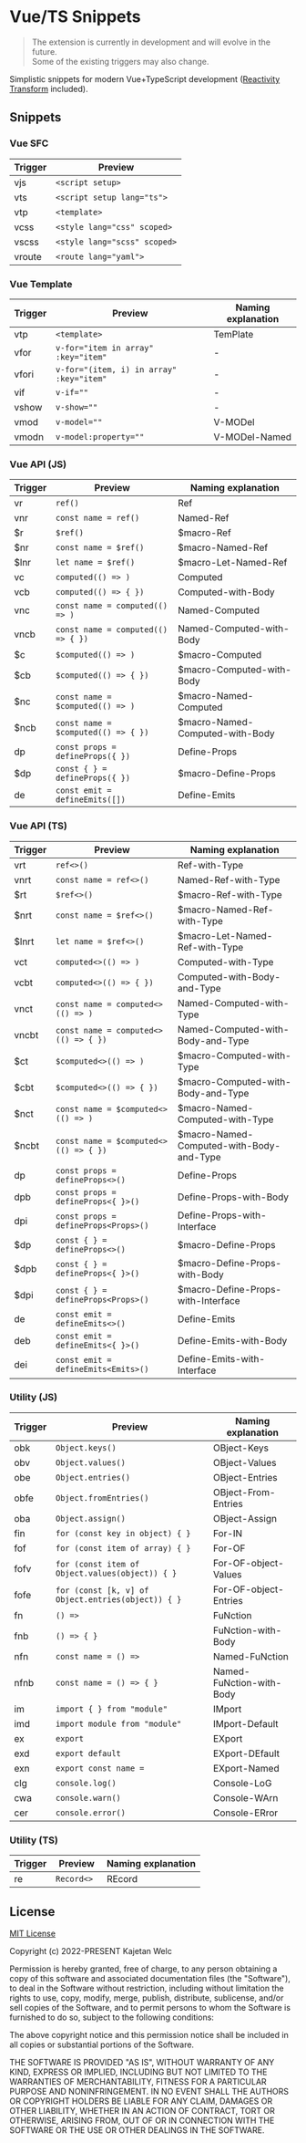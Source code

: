 # Vue/TS Snippets

> The extension is currently in development and will evolve in the future.\
> Some of the existing triggers may also change.

Simplistic snippets for modern Vue+TypeScript development ([Reactivity Transform](https://vuejs.org/guide/extras/reactivity-transform.html) included).

## Snippets

### Vue SFC

| Trigger | Preview                      |
| ------- | ---------------------------- |
| vjs     | `<script setup>`             |
| vts     | `<script setup lang="ts">`   |
| vtp     | `<template>`                 |
| vcss    | `<style lang="css" scoped>`  |
| vscss   | `<style lang="scss" scoped>` |
| vroute  | `<route lang="yaml">`        |

### Vue Template

| Trigger | Preview                                  | Naming explanation |
| ------- | ---------------------------------------- | ------------------ |
| vtp     | `<template>`                             | TemPlate           |
| vfor    | `v-for="item in array" :key="item"`      | -                  |
| vfori   | `v-for="(item, i) in array" :key="item"` | -                  |
| vif     | `v-if=""`                                | -                  |
| vshow   | `v-show=""`                              | -                  |
| vmod    | `v-model=""`                             | V-MODel            |
| vmodn   | `v-model:property=""`                    | V-MODel-Named      |

### Vue API (JS)

| Trigger | Preview                             | Naming explanation              |
| ------- | ----------------------------------- | ------------------------------- |
| vr      | `ref()`                             | Ref                             |
| vnr     | `const name = ref()`                | Named-Ref                       |
| $r      | `$ref()`                            | $macro-Ref                      |
| $nr     | `const name = $ref()`               | $macro-Named-Ref                |
| $lnr    | `let name = $ref()`                 | $macro-Let-Named-Ref            |
| vc      | `computed(() => )`                  | Computed                        |
| vcb     | `computed(() => { })`               | Computed-with-Body              |
| vnc     | `const name = computed(() => )`     | Named-Computed                  |
| vncb    | `const name = computed(() => { })`  | Named-Computed-with-Body        |
| $c      | `$computed(() => )`                 | $macro-Computed                 |
| $cb     | `$computed(() => { })`              | $macro-Computed-with-Body       |
| $nc     | `const name = $computed(() => )`    | $macro-Named-Computed           |
| $ncb    | `const name = $computed(() => { })` | $macro-Named-Computed-with-Body |
| dp      | `const props = defineProps({ })`    | Define-Props                    |
| $dp     | `const { } = defineProps({ })`      | $macro-Define-Props             |
| de      | `const emit = defineEmits([])`      | Define-Emits                    |

### Vue API (TS)

| Trigger | Preview                               | Naming explanation                       |
| ------- | ------------------------------------- | ---------------------------------------- |
| vrt     | `ref<>()`                             | Ref-with-Type                            |
| vnrt    | `const name = ref<>()`                | Named-Ref-with-Type                      |
| $rt     | `$ref<>()`                            | $macro-Ref-with-Type                     |
| $nrt    | `const name = $ref<>()`               | $macro-Named-Ref-with-Type               |
| $lnrt   | `let name = $ref<>()`                 | $macro-Let-Named-Ref-with-Type           |
| vct     | `computed<>(() => )`                  | Computed-with-Type                       |
| vcbt    | `computed<>(() => { })`               | Computed-with-Body-and-Type              |
| vnct    | `const name = computed<>(() => )`     | Named-Computed-with-Type                 |
| vncbt   | `const name = computed<>(() => { })`  | Named-Computed-with-Body-and-Type        |
| $ct     | `$computed<>(() => )`                 | $macro-Computed-with-Type                |
| $cbt    | `$computed<>(() => { })`              | $macro-Computed-with-Body-and-Type       |
| $nct    | `const name = $computed<>(() => )`    | $macro-Named-Computed-with-Type          |
| $ncbt   | `const name = $computed<>(() => { })` | $macro-Named-Computed-with-Body-and-Type |
| dp      | `const props = defineProps<>()`       | Define-Props                             |
| dpb     | `const props = defineProps<{ }>()`    | Define-Props-with-Body                   |
| dpi     | `const props = defineProps<Props>()`  | Define-Props-with-Interface              |
| $dp     | `const { } = defineProps<>()`         | $macro-Define-Props                      |
| $dpb    | `const { } = defineProps<{ }>()`      | $macro-Define-Props-with-Body            |
| $dpi    | `const { } = defineProps<Props>()`    | $macro-Define-Props-with-Interface       |
| de      | `const emit = defineEmits<>()`        | Define-Emits                             |
| deb     | `const emit = defineEmits<{ }>()`     | Define-Emits-with-Body                   |
| dei     | `const emit = defineEmits<Emits>()`   | Define-Emits-with-Interface              |

### Utility (JS)

| Trigger | Preview                                            | Naming explanation       |
| ------- | -------------------------------------------------- | ------------------------ |
| obk     | `Object.keys()`                                    | OBject-Keys              |
| obv     | `Object.values()`                                  | OBject-Values            |
| obe     | `Object.entries()`                                 | OBject-Entries           |
| obfe    | `Object.fromEntries()`                             | OBject-From-Entries      |
| oba     | `Object.assign()`                                  | OBject-Assign            |
| fin     | `for (const key in object) { }`                    | For-IN                   |
| fof     | `for (const item of array) { }`                    | For-OF                   |
| fofv    | `for (const item of Object.values(object)) { }`    | For-OF-object-Values     |
| fofe    | `for (const [k, v] of Object.entries(object)) { }` | For-OF-object-Entries    |
| fn      | `() => `                                           | FuNction                 |
| fnb     | `() => { }`                                        | FuNction-with-Body       |
| nfn     | `const name = () => `                              | Named-FuNction           |
| nfnb    | `const name = () => { }`                           | Named-FuNction-with-Body |
| im      | `import { } from "module"`                         | IMport                   |
| imd     | `import module from "module"`                      | IMport-Default           |
| ex      | `export `                                          | EXport                   |
| exd     | `export default `                                  | EXport-DEfault           |
| exn     | `export const name = `                             | EXport-Named             |
| clg     | `console.log()`                                    | Console-LoG              |
| cwa     | `console.warn()`                                   | Console-WArn             |
| cer     | `console.error()`                                  | Console-ERror            |

### Utility (TS)

| Trigger | Preview     | Naming explanation |
| ------- | ----------- | ------------------ |
| re      | `Record<> ` | REcord             |

## License

[MIT License](https://opensource.org/licenses/MIT)

Copyright (c) 2022-PRESENT Kajetan Welc

Permission is hereby granted, free of charge, to any person obtaining a copy of this software and associated documentation files (the "Software"), to deal in the Software without restriction, including without limitation the rights to use, copy, modify, merge, publish, distribute, sublicense, and/or sell copies of the Software, and to permit persons to whom the Software is furnished to do so, subject to the following conditions:

The above copyright notice and this permission notice shall be included in all copies or substantial portions of the Software.

THE SOFTWARE IS PROVIDED "AS IS", WITHOUT WARRANTY OF ANY KIND, EXPRESS OR IMPLIED, INCLUDING BUT NOT LIMITED TO THE WARRANTIES OF MERCHANTABILITY, FITNESS FOR A PARTICULAR PURPOSE AND NONINFRINGEMENT. IN NO EVENT SHALL THE AUTHORS OR COPYRIGHT HOLDERS BE LIABLE FOR ANY CLAIM, DAMAGES OR OTHER LIABILITY, WHETHER IN AN ACTION OF CONTRACT, TORT OR OTHERWISE, ARISING FROM, OUT OF OR IN CONNECTION WITH THE SOFTWARE OR THE USE OR OTHER DEALINGS IN THE SOFTWARE.
